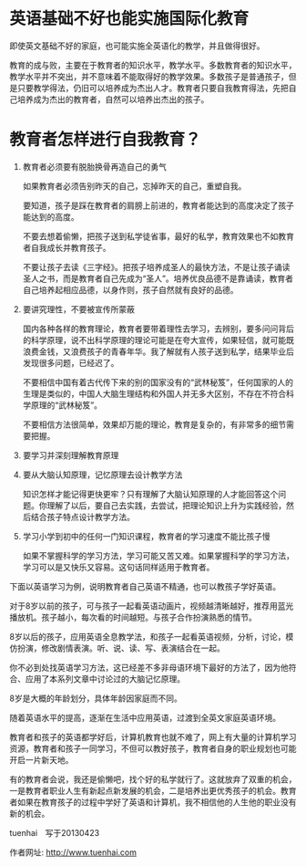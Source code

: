 # 英语基础不好也能实施国际化教育 


即使英文基础不好的家庭，也可能实施全英语化的教学，并且做得很好。

教育的成与败，主要在于教育者的知识水平，教学水平。多数教育者的知识水平，教学水平并不突出，并不意味着不能取得好的教学效果。多数孩子是普通孩子，但是只要教学得法，仍旧可以培养成为杰出人才。教育者只要自我教育得法，先把自己培养成为杰出的教育者，自然可以培养出杰出的孩子。


# 教育者怎样进行自我教育？

1. 教育者必须要有脱胎换骨再造自己的勇气

	如果教育者必须告别昨天的自己，忘掉昨天的自己，重塑自我。
	
	要知道，孩子是踩在教育者的肩膀上前进的，教育者能达到的高度决定了孩子能达到的高度。
	
	不要去想着偷懒，把孩子送到私学徒省事，最好的私学，教育效果也不如教育者自我成长并教育孩子。
	
	不要让孩子去读《三字经》。把孩子培养成圣人的最快方法，不是让孩子诵读圣人之书，而是教育者自己先成为“圣人”。培养优良品德不是靠诵读，教育者自己培养起相应品德，以身作则，孩子自然就有良好的品德。


2. 要讲究理性，不要被宣传所蒙蔽

	国内各种各样的教育理论，教育者要带着理性去学习，去辨别，要多问问背后的科学原理，说不出科学原理的理论可能是在夸大宣传，如果轻信，就可能既浪费金钱，又浪费孩子的青春年华。我了解就有人孩子送到私学，结果毕业后发现很多问题，已经迟了。
	
	不要相信中国有着古代传下来的别的国家没有的“武林秘笈”，任何国家的人的生理是类似的，中国人大脑生理结构和外国人并无多大区别，不存在不符合科学原理的“武林秘笈”。
	
	不要相信方法很简单，效果却万能的理论，教育是复杂的，有非常多的细节需要把握。

3. 要学习并深刻理解教育原理

4. 要从大脑认知原理，记忆原理去设计教学方法

	知识怎样才能记得更快更牢？只有理解了大脑认知原理的人才能回答这个问题。你理解了以后，要自己去实践，去尝试，把理论知识上升为实践经验，然后结合孩子特点设计教学方法。

5. 学习小学到初中的任何一门知识课程，教育者的学习速度不能比孩子慢

	如果不掌握科学的学习方法，学习可能又苦又难。如果掌握科学的学习方法，学习可以是又快乐又容易。这句话同样适用于教育者。
	
	


下面以英语学习为例，说明教育者自己英语不精通，也可以教孩子学好英语。

对于8岁以前的孩子，可与孩子一起看英语动画片，视频越清晰越好，推荐用蓝光播放机。孩子越小，每次看的时间越短。与孩子合作扮演熟悉的情节。

8岁以后的孩子，应用英语全息教学法，和孩子一起看英语视频，分析，讨论，模仿扮演，修改剧情表演。听、说、读、写、表演结合在一起。

你不必到处找英语学习方法，这已经差不多非母语环境下最好的方法了，因为他符合、应用了本系列文章中讨论过的大脑记忆原理。

8岁是大概的年龄划分，具体年龄因家庭而不同。

随着英语水平的提高，逐渐在生活中应用英语，过渡到全英文家庭英语环境。

教育者和孩子的英语都学好后，计算机教育也就不难了，网上有大量的计算机学习资源，教育者和孩子一同学习，不但可以教好孩子，教育者自身的职业规划也可能开启一片新天地。

有的教育者会说，我还是偷懒吧，找个好的私学就行了。这就放弃了双重的机会，一是教育者职业人生有新起点新发展的机会，二是培养出更优秀孩子的机会。教育者如果在教育孩子的过程中学好了英语和计算机，我不相信他的人生他的职业没有新的机会。


tuenhai　写于20130423

作者网址:   http://www.tuenhai.com